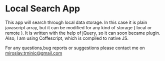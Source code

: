 <h1>Local Search App</h1>

<p>This app will search through local data storage. In this case it is plain javascript array, but it can be modified for any kind of storage ( local or remote ). It is written with the help of jQuery, so it can soon became plugin. Also, I am using Coffescript, which is compiled to native JS.

For any questions,bug reports or suggestions please contact me on <span style="color:blue">miroslav.trninic@gmail.com</span>
</p>
